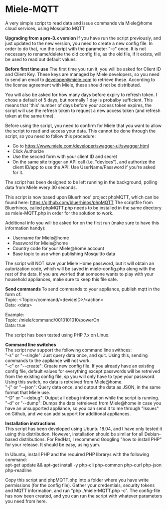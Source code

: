 # Miele-MQTT
A very simple script to read data and issue commands via Miele@home cloud services, using Mosquitto MQTT

<b>Upgrading from a pre-3.x version</b>
If you have run the script previously, and just updated to the new version, you need to create a new config file. In order to do that, run the script with the parameter "-c" once. It is not necessary to rename/delete the old config file, as the old file, if it exists, will be used to read out default values.

<b>Before first time use</b>
The first time you run it, you will be asked for Client ID and Client Key. These keys are managed by Miele developers, so you need to send an email to developer@miele.com to retrieve these. According to the license agreement with Miele, these should not be distributed.

You will also be asked for how many days before expiry to refresh token. I chose a default of 5 days, but normally 1 day is probalby sufficient. This means that 'this' number of days before your access token expires, the script will use the refresh token to request a new access token (and refresh token at the same time).

Before using the script, you need to confirm for Miele that you want to allow the script to read and access your data. This cannot be done through the script, so you need to follow this procedure:

- Go to https://www.miele.com/developer/swagger-ui/swagger.html
- Click Authorize
- Use the second form with your client ID and secret
- On the same site trigger an API call (i.e. "devices"), and authorize the client ID/app to use the API. Use UserName/Password if you're asked for it.


The script has been designed to be left running in the background, polling data from Miele every 30 seconds.

This script is now based upon Bluerhinos' project phpMQTT, which can be found here: https://github.com/bluerhinos/phpMQTT
The scriptfile from Bluerhinos, called phpMQTT.php needs to be installed in the same directory as miele-MQTT.php in order for the solution to work.

Additional info you will be asked for on the first run (make sure to have this information handy):

- Username for Miele@home
- Password for Miele@home
- Country code for your Miele@home account
- Base topic to use when publishing Mosquitto data

The script will NOT save your Miele Home password, but it will obtain an autorization code, which will be saved in miele-config.php along with the rest of the data. If you are worried that someone wants to play with your household appliances, make sure to keep this file safe.

<b>Send commands </b>
To send commands to your appliance, publish mqtt in the form of: <br>
Topic: \<Topic\>/command/\<deviceID\>/\<action\> <br>
Data: \<data\>

Example: <br>
Topic: /miele/command/0010101010/powerOn <br>
Data: true

The script has been tested using PHP 7.x on Linux.

<b>Command line switches</b><br>
The script now support the following command line swithces:<br>
"-s" or "--single": Just query data once, and quit. Using this, sending commands to the appliance will not work.<br>
"-c" or "--create": Create new config file. If you already have an existing config file, default values for everything except passwords will be retreived from the existing config file, sp you will only have to type your password. Using this switch, no data is retreived from Miele@home.<br>
"-j" or "--json": Query data once, and output the data as JSON, in the same format that Miele use.<br>
"-D" or "--debug": Output all debug information while the script is running. <br>
"-d" or "--dump": Dumps the data retreieved from Miele@home in case you have an unsupported appliance, so you can send it to me through "Issues" on Github, and we can add support for additional appliances.<br>


<b>Installation instructions</b><br>
This script has been developed using Ubuntu 18.04, and I have only tested it using this distribution. However, installation should be similar for all Debian-based distributions. For RedHat, I recommend Googling "how to install PHP" for your release. It should be easy, using yum.

In Ubuntu, install PHP and the required PHP librarys with the following command:<br>
 apt-get update && apt-get install -y php-cli php-common php-curl php-json php-readline <br>

Copy this script and phpMQTT.php into a folder where you have write permissions (for the config file). Gather your credentials, security tokens and MQTT information, and run "php ./miele-MQTT.php -c". The config-file has now been created, and you can run the script with whatever parameters you need from here.

